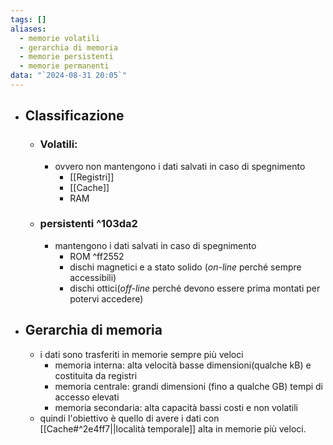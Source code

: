```yaml
---
tags: []
aliases:
  - memorie volatili
  - gerarchia di memoria
  - memorie persistenti
  - memorie permanenti
data: "`2024-08-31 20:05`"
---
```

- ## Classificazione
	- ### Volatili:
		- ovvero non mantengono i dati salvati in caso di spegnimento
			- [[Registri]]
			- [[Cache]]
			- RAM
	- ### persistenti ^103da2
		- mantengono i dati salvati in caso di spegnimento
			- ROM ^ff2552
			- dischi magnetici e a stato solido (_on-line_ perché sempre accessibili)
			- dischi ottici(_off-line_ perché devono essere prima montati per potervi accedere)
- ## Gerarchia di memoria
	- i dati sono trasferiti in memorie sempre più veloci 
		- memoria interna: alta velocità basse dimensioni(qualche kB) e costituita da registri
		- memoria centrale: grandi dimensioni (fino a qualche GB) tempi di accesso elevati 
		- memoria secondaria: alta capacità bassi costi e non volatili 
	- quindi l'obiettivo è quello di avere i dati con [[Cache#^2e4ff7||località temporale]] alta in memorie più veloci.